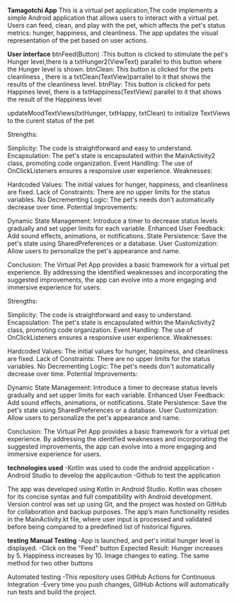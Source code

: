 **Tamagotchi App**
This is a virtual pet application,The code implements a simple Android application that allows users to interact with a virtual pet. Users can feed, clean, and play with the pet, which affects the pet's status metrics: hunger, happiness, and cleanliness. The app updates the visual representation of the pet based on user actions.

**User interface**
btnFeed(Button) :This button is clicked to stimulate the pet's Hunger level,there is a txtHunger2(ViewText) parallel to this button where the Hunger level is shown.
btnClean: This button is clicked for the pets cleanliness , there is a txtClean(TextView)parrallel to it that shows the results of the cleanliness level.
btnPlay: This button is clicked for pets Happines level, there is a txtHappiness(TextView) parallel to it that shows the result of the Happiness level

updateMoodTextViews(txtHunger, txtHappy, txtClean) to initialize TextViews to the curent status of the pet

Strengths:

Simplicity: The code is straightforward and easy to understand. Encapsulation: The pet's state is encapsulated within the MainActivity2 class, promoting code organization. Event Handling: The use of OnClickListeners ensures a responsive user experience. Weaknesses:

Hardcoded Values: The initial values for hunger, happiness, and cleanliness are fixed. Lack of Constraints: There are no upper limits for the status variables. No Decrementing Logic: The pet's needs don't automatically decrease over time. Potential Improvements:

Dynamic State Management: Introduce a timer to decrease status levels gradually and set upper limits for each variable. Enhanced User Feedback: Add sound effects, animations, or notifications. State Persistence: Save the pet's state using SharedPreferences or a database. User Customization: Allow users to personalize the pet's appearance and name.

Conclusion: The Virtual Pet App provides a basic framework for a virtual pet experience. By addressing the identified weaknesses and incorporating the suggested improvements, the app can evolve into a more engaging and immersive experience for users.

Strengths:

Simplicity: The code is straightforward and easy to understand. Encapsulation: The pet's state is encapsulated within the MainActivity2 class, promoting code organization. Event Handling: The use of OnClickListeners ensures a responsive user experience. Weaknesses:

Hardcoded Values: The initial values for hunger, happiness, and cleanliness are fixed. Lack of Constraints: There are no upper limits for the status variables. No Decrementing Logic: The pet's needs don't automatically decrease over time. Potential Improvements:

Dynamic State Management: Introduce a timer to decrease status levels gradually and set upper limits for each variable. Enhanced User Feedback: Add sound effects, animations, or notifications. State Persistence: Save the pet's state using SharedPreferences or a database. User Customization: Allow users to personalize the pet's appearance and name.

Conclusion: The Virtual Pet App provides a basic framework for a virtual pet experience. By addressing the identified weaknesses and incorporating the suggested improvements, the app can evolve into a more engaging and immersive experience for users.


**technologies used**
-Kotlin was used to code the android appplication
-Android Studio to develop the applicaution
-Github to test the application

The app was developed using Kotlin in Android Studio. Kotlin was chosen for its concise syntax and full compatibility with Android development. Version control was set up using Git, and the project was hosted on GitHub for collaboration and backup purposes. The app’s main functionality resides in the MainActivity.kt file, where user input is processed and validated before being compared to a predefined list of historical figures.

**testing**
**Manual Testing**
-App is launched, and pet's initial hunger level is displayed.
-Click on the "Feed" button
Expected Result:
Hunger increases by 5.
Happiness increases by 10.
Image changes to eating.
The same method for two other buttons

Automated testing
-This repository uses GitHub Actions for Continuous Integration 
-Every time you push changes, GitHub Actions will automatically run tests and build the project.



